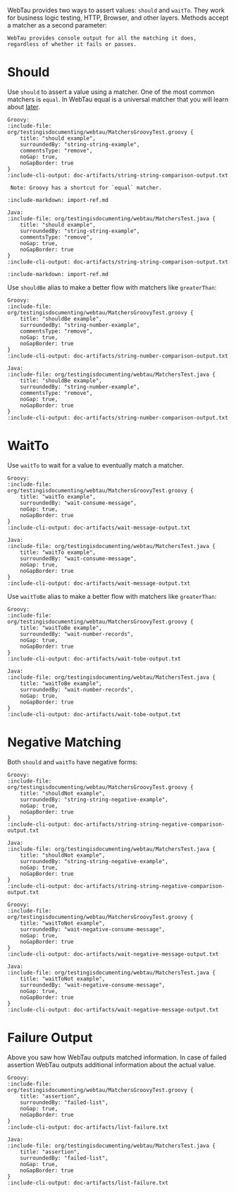 WebTau provides two ways to assert values: `should` and `waitTo`. They work for business logic testing, HTTP, Browser, and other layers.
Methods accept a matcher as a second parameter:

```attention-note
WebTau provides console output for all the matching it does, regardless of whether it fails or passes.
```

# Should 

Use `should` to assert a value using a matcher. One of the most common matchers is `equal`.
In WebTau equal is a universal matcher that you will learn about [later](matchers/universal-compare).

```tabs
Groovy: 
:include-file: org/testingisdocumenting/webtau/MatchersGroovyTest.groovy {
    title: "should example",
    surroundedBy: "string-string-example",
    commentsType: "remove",
    noGap: true,
    noGapBorder: true
}
:include-cli-output: doc-artifacts/string-string-comparison-output.txt 

 Note: Groovy has a shortcut for `equal` matcher.

:include-markdown: import-ref.md

Java: 
:include-file: org/testingisdocumenting/webtau/MatchersTest.java {
    title: "should example",
    surroundedBy: "string-string-example",
    commentsType: "remove",
    noGap: true,
    noGapBorder: true
} 
:include-cli-output: doc-artifacts/string-string-comparison-output.txt 

:include-markdown: import-ref.md
``` 


Use `shouldBe` alias to make a better flow with matchers like `greaterThan`:

```tabs
Groovy: 
:include-file: org/testingisdocumenting/webtau/MatchersGroovyTest.groovy {
    title: "shouldBe example",
    surroundedBy: "string-number-example",
    commentsType: "remove",
    noGap: true,
    noGapBorder: true
}
:include-cli-output: doc-artifacts/string-number-comparison-output.txt 

Java: 
:include-file: org/testingisdocumenting/webtau/MatchersTest.java {
    title: "shouldBe example",
    surroundedBy: "string-number-example",
    commentsType: "remove",
    noGap: true,
    noGapBorder: true
} 
:include-cli-output: doc-artifacts/string-number-comparison-output.txt 
``` 

# WaitTo

Use `waitTo` to wait for a value to eventually match a matcher. 

```tabs
Groovy: 
:include-file: org/testingisdocumenting/webtau/MatchersGroovyTest.groovy {
    title: "waitTo example",
    surroundedBy: "wait-consume-message",
    noGap: true,
    noGapBorder: true
}
:include-cli-output: doc-artifacts/wait-message-output.txt 

Java: 
:include-file: org/testingisdocumenting/webtau/MatchersTest.java {
    title: "waitTo example",
    surroundedBy: "wait-consume-message",
    noGap: true,
    noGapBorder: true
} 
:include-cli-output: doc-artifacts/wait-message-output.txt 
``` 


Use `waitToBe` alias to make a better flow with matchers like `greaterThan`:

```tabs
Groovy: 
:include-file: org/testingisdocumenting/webtau/MatchersGroovyTest.groovy {
    title: "waitToBe example",
    surroundedBy: "wait-number-records",
    noGap: true,
    noGapBorder: true
}
:include-cli-output: doc-artifacts/wait-tobe-output.txt 

Java: 
:include-file: org/testingisdocumenting/webtau/MatchersTest.java {
    title: "waitToBe example",
    surroundedBy: "wait-number-records",
    noGap: true,
    noGapBorder: true
} 
:include-cli-output: doc-artifacts/wait-tobe-output.txt 
``` 

# Negative Matching

Both `should` and `waitTo` have negative forms:

```tabs
Groovy: 
:include-file: org/testingisdocumenting/webtau/MatchersGroovyTest.groovy {
    title: "shouldNot example",
    surroundedBy: "string-string-negative-example",
    noGap: true,
    noGapBorder: true
}
:include-cli-output: doc-artifacts/string-string-negative-comparison-output.txt 

Java: 
:include-file: org/testingisdocumenting/webtau/MatchersTest.java {
    title: "shouldNot example",
    surroundedBy: "string-string-negative-example",
    noGap: true,
    noGapBorder: true
} 
:include-cli-output: doc-artifacts/string-string-negative-comparison-output.txt 
``` 

```tabs
Groovy: 
:include-file: org/testingisdocumenting/webtau/MatchersGroovyTest.groovy {
    title: "waitToNot example",
    surroundedBy: "wait-negative-consume-message",
    noGap: true,
    noGapBorder: true
}
:include-cli-output: doc-artifacts/wait-negative-message-output.txt 

Java: 
:include-file: org/testingisdocumenting/webtau/MatchersTest.java {
    title: "waitToNot example",
    surroundedBy: "wait-negative-consume-message",
    noGap: true,
    noGapBorder: true
} 
:include-cli-output: doc-artifacts/wait-negative-message-output.txt 
``` 

# Failure Output

Above you saw how WebTau outputs matched information.
In case of failed assertion WebTau outputs additional information about the actual value.


```tabs
Groovy: 
:include-file: org/testingisdocumenting/webtau/MatchersGroovyTest.groovy {
    title: "assertion",
    surroundedBy: "failed-list",
    noGap: true,
    noGapBorder: true
}
:include-cli-output: doc-artifacts/list-failure.txt 

Java: 
:include-file: org/testingisdocumenting/webtau/MatchersTest.java {
    title: "assertion",
    surroundedBy: "failed-list",
    noGap: true,
    noGapBorder: true
} 
:include-cli-output: doc-artifacts/list-failure.txt 
``` 
